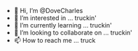 - 👋 Hi, I’m @DoveCharles
- 👀 I’m interested in ... truckin'
- 🌱 I’m currently learning ... truckin'
- 💞️ I’m looking to collaborate on ... truckin'
- 📫 How to reach me ... truck

<!---
DoveCharles/DoveCharles is a ✨ special ✨ repository because its `README.md` (this file) appears on your GitHub profile.
You can click the Preview link to take a look at your changes.
--->
